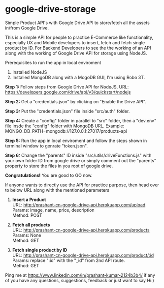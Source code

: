 # google-drive-storage
Simple Product API's with Google Drive API to store/fetch all the assets in/from Google Drive.

This is a simple API for people to practice E-Commerce like functionality, especially UX and Mobile developers to insert, fetch and fetch single product by ID. For Backend Developers to see the the working of an API along with the working of Google Drive API for storage using NodeJS.

Prerequisites to run the app in local enviroment
1. Installed NodeJS
2. Installed MongoDB along with a MogoDB GUI, I'm using Robo 3T.

<b>Step 1:</b>
Follow steps from Google Drive API for NodeJS, URL: https://developers.google.com/drive/api/v3/quickstart/nodejs

<b>Step 2:</b>
Get a "credentials.json" by clicking on "Enable the Drive API".

<b>Step 3:</b>
Put the "credentials.json" file inside "src/auth" folder.

<b>Step 4:</b> Create a "config" folder in parallel to "src" folder, then a "dev.env" file insde the "config" folder with MongoDB URL.
Example: MONGO_DB_PATH=mongodb://127.0.0.1:27017/products-api

<b>Step 5:</b>
Run the app in local enviroment and follow the steps shown in terminal window to genrate "token.json".

<b>Step 6:</b>
Change the "parents" ID inside "src/utils/driveFunctions.js" with your own folder ID from google drive or simply comment out the "parents" property to store the files in you root of google drive.

<b>Congratulations!</b> You are good to GO now.


If anyone wants to directly use the API for practice purpose, then head over to below URL along with the mentioned parameters

1. <b>Insert a Product</b></br>
URL: http://prashant-cn-google-drive-api.herokuapp.com/upload</br>
Params: image, name, price, description</br>
Method: POST</br>

2. <b>Fetch all products</b></br>
URL: http://prashant-cn-google-drive-api.herokuapp.com/products</br>
Params: None</br>
Method: GET</br>

3. <b>Fetch single product by ID</b></br>
URL: http://prashant-cn-google-drive-api.herokuapp.com/product/:id</br>
Params: replace ":id" with the "_id" from 2nd API route.</br>
Method: GET</br>

Ping me at https://www.linkedin.com/in/prashant-kumar-2124b3b4/
if any of you have any questions, suggestions, feedback or just want to say Hi:)

